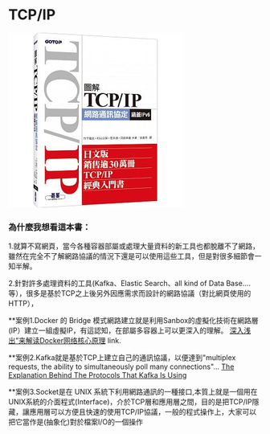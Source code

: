 # TCP/IP
![TCP/IP Book](/image/tcp_ip_book.jpeg)


### 為什麼我想看這本書：
1.就算不寫網頁，當今各種容器部屬或處理大量資料的新工具也都脫離不了網路，雖然在完全不了解網路協議的情況下還是可以使用這些工具，但是對很多細節會一知半解。

2.針對許多處理資料的工具(Kafka、Elastic Search、all kind of Data Base....等），很多是基於TCP之上後另外因應需求而設計的網路協議（對比網頁使用的HTTP），


**案例1.Docker 的 Bridge 模式網路建立就是利用Sanbox的虛擬化技術在網路層(IP）建立一組虛擬IP，有這認知，在部屬多容器上可以更深入的理解。
[深入浅出”来解读Docker网络核心原理](http://blog.51cto.com/ganbing/2087598) link.
    
**案例2.Kafka就是基於TCP上建立自己的通訊協議，以便達到"multiplex requests, the ability to simultaneously poll many connections"...
[The Explanation Behind The Protocols That Kafka Is Using](https://streamdata.io/blog/explanation-behind-protocols-that-kafka-is-using/)
  
**案例3.Socket是在 UNIX 系統下利用網路通訊的一種接口,本質上就是一個用在UNIX系統的介面程式(Interface)，介於TCP層和應用層之間，目的是把TCP/IP隱藏，讓應用層可以方便且快速的使用TCP/IP協議，一般的程式操作上，大家可以把它當作是(抽象化)對於檔案I/O的一個操作
